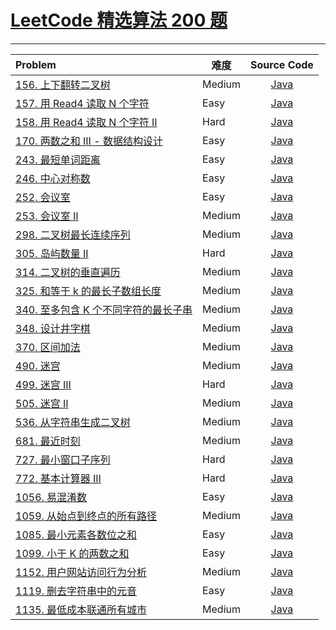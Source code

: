 # [LeetCode 精选算法 200 题](https://leetcode.cn/problem-list/qg88wci)

-------------------

| Problem | 难度 | Source Code |
| :------ | ---- | :---------: | 
| [156. 上下翻转二叉树](https://leetcode.cn/problems/binary-tree-upside-down/) | Medium | [Java](./Problem156_binaryTreeUpsideDown.java) |
| [157. 用 Read4 读取 N 个字符](https://leetcode.cn/problems/read-n-characters-given-read4/) | Easy | [Java](./Problem157_readNCharactersGivenRead4.java) |
| [158. 用 Read4 读取 N 个字符 II](https://leetcode.cn/problems/read-n-characters-given-read4-ii-call-multiple-times/) | Hard | [Java](./Problem158_readNCharactersGivenRead4_ii.java) |
| [170. 两数之和 III - 数据结构设计](https://leetcode.cn/problems/read-n-characters-given-read4/) | Easy | [Java](./Problem157_readNCharactersGivenRead4.java) |
| [243. 最短单词距离](https://leetcode.cn/problems/shortest-word-distance/) | Easy | [Java](./Problem243_shortestWordDistance.java) |
| [246. 中心对称数](https://leetcode.cn/problems/strobogrammatic-number/) | Easy | [Java](./Problem246_strobogrammaticNumber.java) |
| [252. 会议室](https://leetcode.cn/problems/meeting-rooms/) | Easy | [Java](./Problem252_meetingRooms.java) |
| [253. 会议室 II](https://leetcode.cn/problems/meeting-rooms-ii/) | Medium | [Java](./Problem253_meetingRooms_ii.java) |
| [298. 二叉树最长连续序列](https://leetcode.cn/problems/binary-tree-longest-consecutive-sequence/) | Medium | [Java](./Problem298_binaryTreeLongestConsecutiveSequence.java) |
| [305. 岛屿数量 II](https://leetcode.cn/problems/number-of-islands-ii/) | Hard | [Java](./Problem305_numberOfIslands_ii.java) |
| [314. 二叉树的垂直遍历](https://leetcode.cn/problems/binary-tree-vertical-order-traversal/) | Medium | [Java](./Problem314_verticalOrderTraversal.java) |
| [325. 和等于 k 的最长子数组长度](https://leetcode.cn/problems/maximum-size-subarray-sum-equals-k/) | Medium | [Java](./Problem325_maxSubArrayLen.java) |
| [340. 至多包含 K 个不同字符的最长子串](https://leetcode.cn/problems/longest-substring-with-at-most-k-distinct-characters/) | Medium | [Java](./Problem340_lengthOfLongestSubstringKDistinct.java) |
| [348. 设计井字棋](https://leetcode.cn/problems/design-tic-tac-toe/) | Medium | [Java](./Problem348_designTicTacToe.java) |
| [370. 区间加法](https://leetcode.cn/problems/range-addition/) | Medium | [Java](./Problem370_rangeAddition.java) |
| [490. 迷宫](https://leetcode.cn/problems/the-maze/) | Medium | [Java](./Problem490_theMaze.java) |
| [499. 迷宫 III](https://leetcode.cn/problems/the-maze-iii/) | Hard | [Java](./Problem499_theMaze_iii.java) |
| [505. 迷宫 II](https://leetcode.cn/problems/the-maze-ii/) | Medium | [Java](./Problem505_theMaze_ii.java) |
| [536. 从字符串生成二叉树](https://leetcode.cn/problems/construct-binary-tree-from-string/) | Medium | [Java](./Problem536_constructBinaryTreeFromString.java) |
| [681. 最近时刻](https://leetcode.cn/problems/next-closest-time/) | Medium | [Java](./Problem681_nextClosestTime.java) |
| [727. 最小窗口子序列](https://leetcode.cn/problems/minimum-window-subsequence/) | Hard | [Java](./Problem727_minimumWindowSubsequence.java) |
| [772. 基本计算器 III](https://leetcode.cn/problems/basic-calculator-iii/) | Hard | [Java](./Problem772_basicCalculator_iii.java) |
| [1056. 易混淆数](https://leetcode.cn/problems/confusing-number/) | Easy | [Java](./Problem1056_confusingNumber.java) |
| [1059. 从始点到终点的所有路径](https://leetcode.cn/problems/all-paths-from-source-lead-to-destination/) | Medium | [Java](./Problem1059_leadsToDestination.java) |
| [1085. 最小元素各数位之和](https://leetcode.cn/problems/sum-of-digits-in-the-minimum-number/) | Easy | [Java](./Problem1085_sumOfDigits.java) |
| [1099. 小于 K 的两数之和](https://leetcode.cn/problems/two-sum-less-than-k/) | Easy | [Java](./Problem1099_twoSumLessThanK.java) |
| [1152. 用户网站访问行为分析](https://leetcode.cn/problems/analyze-user-website-visit-pattern/) | Medium | [Java](./Problem1152_analyzeUserWebsiteVisitPattern.java) |
| [1119. 删去字符串中的元音](https://leetcode.cn/problems/remove-vowels-from-a-string/) | Easy | [Java](./Problem1119_removeVowelsFromAString.java) |
| [1135. 最低成本联通所有城市](https://leetcode.cn/problems/connecting-cities-with-minimum-cost/) | Medium | [Java](./Problem1135_connectingCitiesWithMinimumCost.java) |



